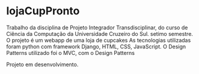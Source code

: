 # lojaCupPronto
Trabalho da disciplina de Projeto Integrador Transdisciplinar, do curso de Ciência da Computação  da Universidade Cruzeiro do Sul. setimo semestre.
O projeto é um webapp de uma loja de cupcakes
As tecnologias utilizadas foram python com framework Django, HTML, CSS, JavaScript.
O Design Patterns utilizado foi o MVC, com o Design Patterns

Projeto em desenvolvimento. 